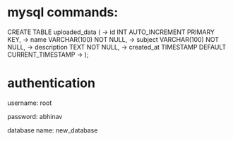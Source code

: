 
# mysql commands:

CREATE TABLE uploaded_data (
    ->     id INT AUTO_INCREMENT PRIMARY KEY,
    ->     name VARCHAR(100) NOT NULL,
    ->     subject VARCHAR(100) NOT NULL,
    ->     description TEXT NOT NULL,
    ->     created_at TIMESTAMP DEFAULT CURRENT_TIMESTAMP
    -> );

# authentication

username: root

password: abhinav

database name: new_database